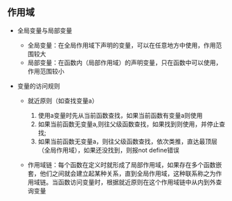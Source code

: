## 作用域
* 全局变量与局部变量
    * 全局变量：在全局作用域下声明的变量，可以在任意地方中使用，作用范围较大
    * 局部变量：在函数内（局部作用域）的声明变量，只在函数中可以使用，作用范围较小
  
* 变量的访问规则
  * 就近原则（如查找变量a）
    1. 使用a变量时先从当前函数查找，如果当前函数有变量a则使用
    2. 如果当前函数无变量a,则往父级函数查找，如果找到则使用，并停止查找;
    3. 如果当前函数无变量a，则往父级函数查找，依次类推，直达最顶层（全局作用域），如果还没找到，则报not define错误

  * 作用域链：每个函数在定义时就形成了局部作用域，如果存在多个函数嵌套，他们之间就会建立起某种关系，直到全局作用域，这种联系称之为作用域链。当函数访问变量时，根据就近原则在这个作用域链中从内到外查询变量
